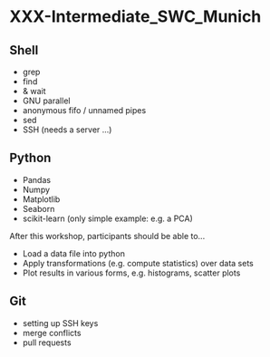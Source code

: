 # XXX-Intermediate_SWC_Munich

## Shell

- grep
- find
- & wait
- GNU parallel
- anonymous fifo / unnamed pipes
- sed
- SSH (needs a server ...)

## Python

- Pandas
- Numpy 
- Matplotlib
- Seaborn
- scikit-learn (only simple example: e.g. a PCA)

After this workshop, participants should be able to...

- Load a data file into python
- Apply transformations (e.g. compute statistics) over data sets
- Plot results in various forms, e.g. histograms, scatter plots

## Git

- setting up SSH keys
- merge conflicts
- pull requests
